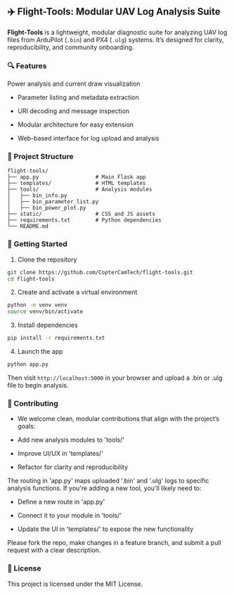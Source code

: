 ## ✈️ Flight-Tools: Modular UAV Log Analysis Suite

**Flight-Tools** is a lightweight, modular diagnostic suite for analyzing UAV log files from ArduPilot (`.bin`) and PX4 (`.ulg`) systems. It’s designed for clarity, reproducibility, and community onboarding.

### 🔍 Features
Power analysis and current draw visualization

- Parameter listing and metadata extraction

- URI decoding and message inspection

- Modular architecture for easy extension

- Web-based interface for log upload and analysis

### 📁 Project Structure
```text
flight-tools/
├── app.py                  # Main Flask app
├── templates/              # HTML templates
├── tools/                  # Analysis modules
│   ├── bin_info.py
│   ├── bin_parameter_list.py
│   ├── bin_power_plot.py
├── static/                 # CSS and JS assets
├── requirements.txt        # Python dependencies
└── README.md
```

### 🚀 Getting Started

1. Clone the repository
```bash
git clone https://github.com/CopterCamTech/flight-tools.git
cd flight-tools
```

2. Create and activate a virtual environment
```bash
python -m venv venv
source venv/bin/activate
```

3. Install dependencies
```bash
pip install -r requirements.txt
```

4. Launch the app
```bash
python app.py
```

Then visit `http://localhost:5000` in your browser and upload a .bin or .ulg file to begin analysis.

### 👥 Contributing

- We welcome clean, modular contributions that align with the project’s goals:

- Add new analysis modules to 'tools/'

- Improve UI/UX in 'templates/'

- Refactor for clarity and reproducibility

The routing in 'app.py' maps uploaded '.bin' and '.ulg' logs to specific analysis functions. If you're adding a new tool, you'll likely need to:

- Define a new route in 'app.py'

- Connect it to your module in 'tools/'

- Update the UI in 'templates/' to expose the new functionality

Please fork the repo, make changes in a feature branch, and submit a pull request with a clear description.

### 📜 License

This project is licensed under the MIT License.
